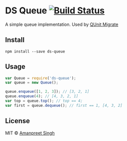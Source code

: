 # DS Queue [![Build Status](https://travis-ci.org/apsdehal/ds-queue.svg?branch=master)](https://travis-ci.org/apsdehal/ds-queue)

A simple queue implementation. Used by [QUnit Migrate](http://github.com/apsdehal/qunit-migrate)

## Install

`npm install --save ds-queue`

## Usage

```js
var Queue = require('ds-queue');
var queue = new Queue();

queue.enqueue([1, 2, 3]); // [3, 2, 1]
queue.enqueue(4); // [4, 3, 2, 1]
var top = queue.top(); // top == 4; 
var first = queue.dequeue(); // first == 1, [4, 3, 2]
```

## License

MIT © [Amanpreet Singh](https://apsdehal.in)